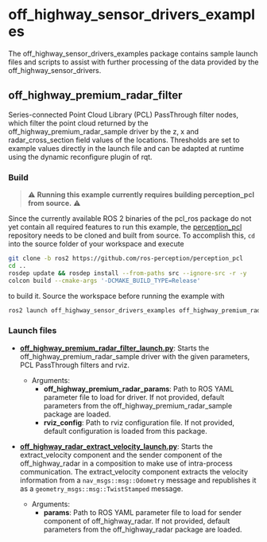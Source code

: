 # off_highway_sensor_drivers_examples

The off_highway_sensor_drivers_examples package contains sample launch files and scripts to assist
with further processing of the data provided by the off_highway_sensor_drivers.

## off_highway_premium_radar_filter

Series-connected Point Cloud Library (PCL) PassThrough filter nodes, which filter the point cloud
returned by the off_highway_premium_radar_sample driver by the z, x and radar_cross_section field values of
the locations. Thresholds are set to example values directly in the launch file and can be adapted
at runtime using the dynamic reconfigure plugin of rqt.

### Build

> :warning: **Running this example currently requires building perception_pcl from source.**
> :warning:

Since the currently available ROS 2 binaries of the pcl_ros package do not yet contain all required
features to run this example, the [perception_pcl](https://github.com/ros-perception/perception_pcl)
repository needs to be cloned and built from source. To accomplish this, `cd` into the source folder
of your workspace and execute

```bash
git clone -b ros2 https://github.com/ros-perception/perception_pcl
cd ..
rosdep update && rosdep install --from-paths src --ignore-src -r -y
colcon build --cmake-args '-DCMAKE_BUILD_TYPE=Release'
```

to build it. Source the workspace before running the example with

```bash
ros2 launch off_highway_sensor_drivers_examples off_highway_premium_radar_filter_launch.py
```

### Launch files

* **[off_highway_premium_radar_filter_launch.py](launch/off_highway_premium_radar_filter_launch.py)**:
  Starts the off_highway_premium_radar_sample driver with the given parameters, PCL PassThrough filters and
  rviz.
  * Arguments:
    * **off_highway_premium_radar_params**: Path to ROS YAML parameter file to load for driver. If
      not provided, default parameters from the off_highway_premium_radar_sample package are loaded.
    * **rviz_config**: Path to rviz configuration file. If not provided, default configuration is
      loaded from this package.

* **[off_highway_radar_extract_velocity_launch.py](launch/off_highway_radar_extract_velocity_launch.py)**:
  Starts the extract_velocity component and the sender component of the off_highway_radar in
  a composition to make use of intra-process communication. The extract_velocity component extracts
  the velocity information from a `nav_msgs::msg::Odometry` message and republishes it as a
  `geometry_msgs::msg::TwistStamped` message.
  * Arguments:
    * **params**: Path to ROS YAML parameter file to load for sender component of
      off_highway_radar. If not provided, default parameters from the off_highway_radar package are
      loaded.
